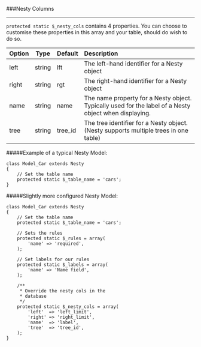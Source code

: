###Nesty Columns

----------

`protected static $_nesty_cols` contains 4 properties. You can choose to customise these properties in this array and your table, should do wish to do so.

Option                       | Type            | Default       | Description      
:--------------------------- | :-------------: | :------------ | :---------------  
left                         | string          | lft           | The left-hand identifier for a Nesty object
right                        | string          | rgt           | The right-hand identifier for a Nesty object
name                         | string          | name          | The name property for a Nesty object. Typically used for the label of a Nesty object when displaying.
tree                         | string          | tree_id       | The tree identifier for a Nesty object. (Nesty supports multiple trees in one table) 


#####Example of a typical Nesty Model:

	class Model_Car extends Nesty
	{
		// Set the table name
		protected static $_table_name = 'cars';
	}

#####Slightly more configured Nesty Model:

	class Model_Car extends Nesty
	{
		// Set the table name
		protected static $_table_name = 'cars';

		// Sets the rules
		protected static $_rules = array(
			'name' => 'required',
		);

		// Set labels for our rules
		protected static $_labels = array(
			'name' => 'Name field',
		);

		/**
		 * Override the nesty cols in the
		 * database
		 */
		protected static $_nesty_cols = array(
			'left'  => 'left_limit',
			'right' => 'right_limit',
			'name'  => 'label',
			'tree'  => 'tree_id',
		);
	}

